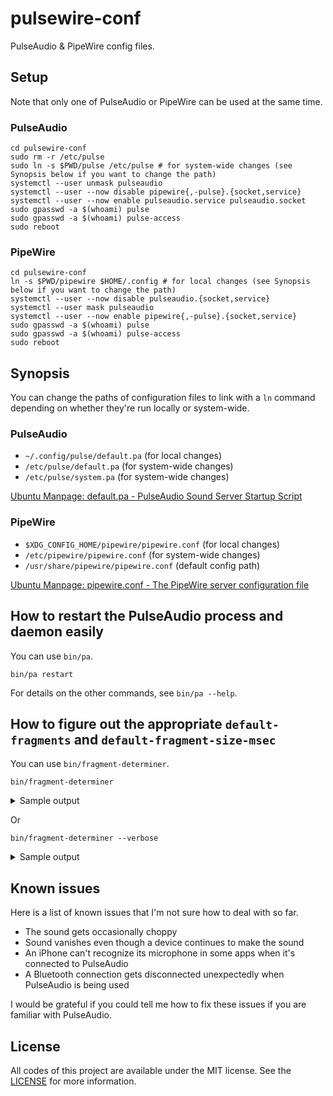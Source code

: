 # pulsewire-conf
PulseAudio & PipeWire config files.



## Setup
Note that only one of PulseAudio or PipeWire can be used at the same time.

### PulseAudio
```shell
cd pulsewire-conf
sudo rm -r /etc/pulse
sudo ln -s $PWD/pulse /etc/pulse # for system-wide changes (see Synopsis below if you want to change the path)
systemctl --user unmask pulseaudio
systemctl --user --now disable pipewire{,-pulse}.{socket,service}
systemctl --user --now enable pulseaudio.service pulseaudio.socket
sudo gpasswd -a $(whoami) pulse
sudo gpasswd -a $(whoami) pulse-access
sudo reboot
```

### PipeWire
```shell
cd pulsewire-conf
ln -s $PWD/pipewire $HOME/.config # for local changes (see Synopsis below if you want to change the path)
systemctl --user --now disable pulseaudio.{socket,service}
systemctl --user mask pulseaudio
systemctl --user --now enable pipewire{,-pulse}.{socket,service}
sudo gpasswd -a $(whoami) pulse
sudo gpasswd -a $(whoami) pulse-access
sudo reboot
```



## Synopsis
You can change the paths of configuration files to link with a `ln` command depending on whether they're run locally or system-wide.

### PulseAudio
* `~/.config/pulse/default.pa` (for local changes)
* `/etc/pulse/default.pa` (for system-wide changes)
* `/etc/pulse/system.pa` (for system-wide changes)

[Ubuntu Manpage: default.pa - PulseAudio Sound Server Startup Script](https://manpages.ubuntu.com/manpages/bionic/man5/default.pa.5.html)

### PipeWire
* `$XDG_CONFIG_HOME/pipewire/pipewire.conf` (for local changes)
* `/etc/pipewire/pipewire.conf` (for system-wide changes)
* `/usr/share/pipewire/pipewire.conf` (default config path)

[Ubuntu Manpage: pipewire.conf - The PipeWire server configuration file](https://manpages.ubuntu.com/manpages/impish/man5/pipewire.conf.5.html)



## How to restart the PulseAudio process and daemon easily
You can use `bin/pa`.

```shell
bin/pa restart
```

For details on the other commands, see `bin/pa --help`.



## How to figure out the appropriate `default-fragments` and `default-fragment-size-msec`
You can use `bin/fragment-determiner`.

```shell
bin/fragment-determiner
```

<details>
<summary>Sample output</summary>

```
sink 0 "alsa_output.usb-ZOOM_Corporation_U-44-00.analog-surround-40" with sample spec s32le 4ch 48000Hz and channel map front-left,front-right,rear-left,rear-right
        default-fragments = 2
        default-fragment-size-msec = 250

source 1 "alsa_input.usb-ZOOM_Corporation_U-44-00.multichannel-input" with sample spec s32le 4ch 48000Hz and channel map front-left,front-right,rear-left,rear-right
        default-fragments = 2
        default-fragment-size-msec = 250

sink 1 "alsa_output.platform-bcm2835_audio.stereo-fallback" with sample spec s16le 2ch 48000Hz and channel map front-left,front-right
        default-fragments = 2
        default-fragment-size-msec = 31
```
</details>

Or

```shell
bin/fragment-determiner --verbose
```

<details>
<summary>Sample output</summary>

```
sink 0 "alsa_output.usb-ZOOM_Corporation_U-44-00.analog-surround-40" with sample spec s32le 4ch 48000Hz and channel map front-left,front-right,rear-left,rear-right
        values used in calculations:
                sample_rate = 48000
                alsa.resolution_bits = 32
                device.buffering.buffer_size = 1536000
                device.buffering.fragment_size = 768000

        default-fragments = 2
                  (buffer_size / (sample_rate * resolution_bit * 2) * 1000) / fragment_size_msec
                = (1536000 / (48000 * 32 * 2) * 1000) / 250
                = 2

        default-fragment-size-msec = 250
                  fragment_size / (sample_rate * resolution_bit * 2) * 1000
                = 768000 / (48000 * 32 * 2) * 1000
                = 250

source 1 "alsa_input.usb-ZOOM_Corporation_U-44-00.multichannel-input" with sample spec s32le 4ch 48000Hz and channel map front-left,front-right,rear-left,rear-right
        values used in calculations:
                sample_rate = 48000
                alsa.resolution_bits = 32
                device.buffering.buffer_size = 1536000
                device.buffering.fragment_size = 768000

        default-fragments = 2
                  (buffer_size / (sample_rate * resolution_bit * 2) * 1000) / fragment_size_msec
                = (1536000 / (48000 * 32 * 2) * 1000) / 250
                = 2

        default-fragment-size-msec = 250
                  fragment_size / (sample_rate * resolution_bit * 2) * 1000
                = 768000 / (48000 * 32 * 2) * 1000
                = 250

sink 1 "alsa_output.platform-bcm2835_audio.stereo-fallback" with sample spec s16le 2ch 48000Hz and channel map front-left,front-right
        values used in calculations:
                sample_rate = 48000
                alsa.resolution_bits = 16
                device.buffering.buffer_size = 96000
                device.buffering.fragment_size = 48000

        default-fragments = 2
                  (buffer_size / (sample_rate * resolution_bit * 2) * 1000) / fragment_size_msec
                = (96000 / (48000 * 16 * 2) * 1000) / 31
                = 2

        default-fragment-size-msec = 31
                  fragment_size / (sample_rate * resolution_bit * 2) * 1000
                = 48000 / (48000 * 16 * 2) * 1000
                = 31
```
</details>



## Known issues
Here is a list of known issues that I'm not sure how to deal with so far.

* The sound gets occasionally choppy
* Sound vanishes even though a device continues to make the sound
* An iPhone can't recognize its microphone in some apps when it's connected to PulseAudio
* A Bluetooth connection gets disconnected unexpectedly when PulseAudio is being used

I would be grateful if you could tell me how to fix these issues if you are familiar with PulseAudio.



## License
All codes of this project are available under the MIT license. See the [LICENSE](/LICENSE) for more information.
